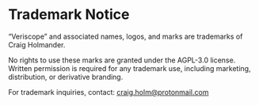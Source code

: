 # Trademark Notice

“Veriscope” and associated names, logos, and marks are trademarks of Craig Holmander.  

No rights to use these marks are granted under the AGPL-3.0 license.  
Written permission is required for any trademark use, including marketing, distribution, or derivative branding.  

For trademark inquiries, contact: craig.holm@protonmail.com

